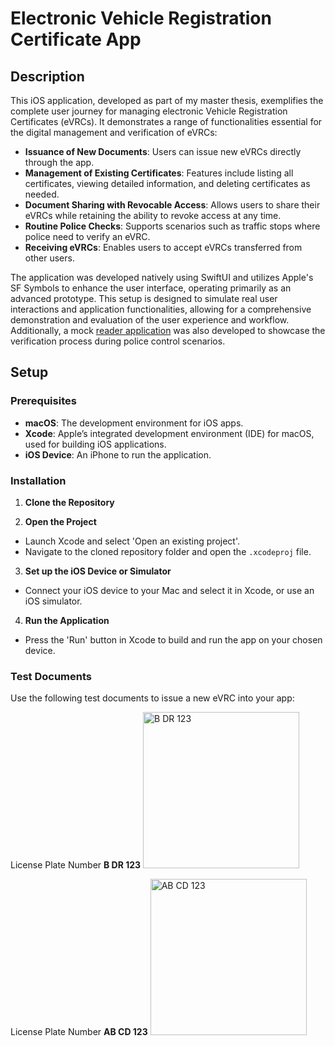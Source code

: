 # Electronic Vehicle Registration Certificate App

## Description

This iOS application, developed as part of my master thesis, exemplifies the complete user journey for managing electronic Vehicle Registration Certificates (eVRCs). It demonstrates a range of functionalities essential for the digital management and verification of eVRCs:

- **Issuance of New Documents**: Users can issue new eVRCs directly through the app.
- **Management of Existing Certificates**: Features include listing all certificates, viewing detailed information, and deleting certificates as needed.
- **Document Sharing with Revocable Access**: Allows users to share their eVRCs while retaining the ability to revoke access at any time.
- **Routine Police Checks**: Supports scenarios such as traffic stops where police need to verify an eVRC.
- **Receiving eVRCs**: Enables users to accept eVRCs transferred from other users.

The application was developed natively using SwiftUI and utilizes Apple's SF Symbols to enhance the user interface, operating primarily as an advanced prototype. This setup is designed to simulate real user interactions and application functionalities, allowing for a comprehensive demonstration and evaluation of the user experience and workflow. Additionally, a mock [reader application](https://github.com/nicolaischneider/evrc-verifier-ios) was also developed to showcase the verification process during police control scenarios.

## Setup

### Prerequisites
- **macOS**: The development environment for iOS apps.
- **Xcode**: Apple’s integrated development environment (IDE) for macOS, used for building iOS applications.
- **iOS Device**: An iPhone to run the application.

### Installation
1. **Clone the Repository**

2. **Open the Project**
- Launch Xcode and select 'Open an existing project'.
- Navigate to the cloned repository folder and open the `.xcodeproj` file.

3. **Set up the iOS Device or Simulator**
- Connect your iOS device to your Mac and select it in Xcode, or use an iOS simulator.

4. **Run the Application**
- Press the 'Run' button in Xcode to build and run the app on your chosen device.

### Test Documents

Use the following test documents to issue a new eVRC into your app:

License Plate Number **B DR 123**
<img src="qrCodes/bdr123" width="250" height="250" alt="B DR 123">

License Plate Number **AB CD 123**
<img src="qrCodes/abcd123" width="250" height="250" alt="AB CD 123">
